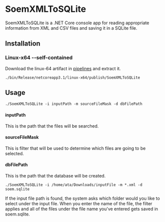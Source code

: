 # SoemXMLToSQLite

SoemXMLToSQLite is a .NET Core console app for reading appropriate information 
from XML and CSV files and saving it in a SQLite file.

## Installation

### Linux-x64 --self-contained
Download the linux-64 artifact in [pipelines](../../../pipelines) and extract it.
```
./bin/Release/netcoreapp3.1/linux-x64/publish/SoemXMLToSQLite
```
## Usage

```
./SoemXMLToSQLite -i inputPath -m sourceFileMask -d dbFilePath
```
#### inputPath 
This is the path that the files will be searched.
#### sourceFileMask 
This is filter that will be used to determine which files are going to be selected.
#### dbFilePath 
This is the path that the database will be created.


```
./SoemXMLToSQLite -i /home/ata/Downloads/inputFile -m *.xml -d soem.sqlite
```


If the input file path is found, the system asks which folder would you like to
select under the input file.
When you enter the name of the file, the filter applies and all of the files
under the file name you've entered gets saved in soem.sqlite.